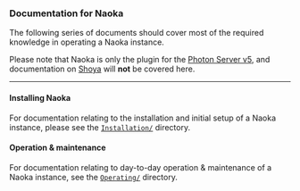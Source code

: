 ﻿### Documentation for Naoka
The following series of documents should cover most of the required knowledge in operating a Naoka instance.

Please note that Naoka is only the plugin for the [Photon Server v5](https://photonengine.com), and documentation on [Shoya](https://gitlab.com/george/shoya-go) will **not** be covered here.

---

#### Installing Naoka
For documentation relating to the installation and initial setup of a Naoka instance, please see the [`Installation/`](Installation) directory.

#### Operation & maintenance
For documentation relating to day-to-day operation & maintenance of a Naoka instance, see the [`Operating/`](Operating) directory.